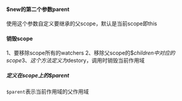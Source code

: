 #### $new的第二个参数parent
使用这个参数自定义要继承的父scope，默认是当前scope即this

#### 销毁scope
1、要移除scope所有的watchers
2、移除父scope的$$children中对应的scope
3、这个方法定义为$destory，调用时销毁当前作用域

##### 定义在scope上的$parent
`$parent`表示当前作用域的父作用域

